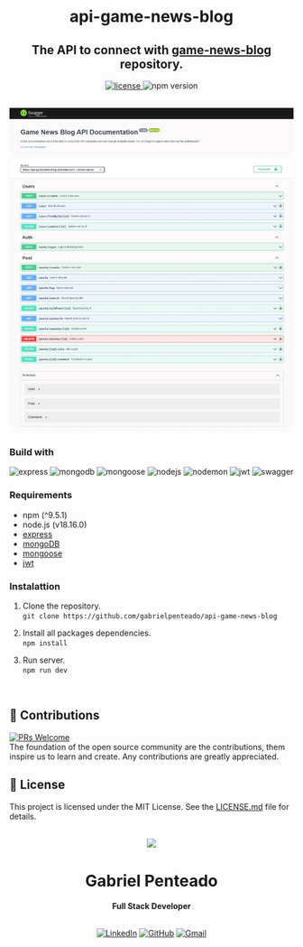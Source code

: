 <h1 align="center">
  <strong>api-game-news-blog</strong>
</h1>

<h2 align="center">
  The API to connect with <a href="https://github.com/gabrielpenteado/game-news-blog">game-news-blog</a> repository.
</h2>

<div align="center">
  <a href="https://github.com/gabrielpenteado/api-game-news-blog/blob/main/LICENSE.md">
    <img src="https://img.shields.io/github/license/gabrielpenteado/api-game-news-blog?color=informational&style=flat-square" alt="license"/>
  </a>

  <img src="https://img.shields.io/static/v1?label=npm&message=v9.5.1&color=informational&style=flat-square" alt="npm version">
</div>

<br>

<p align="center">
    <img src="https://raw.githubusercontent.com/gabrielpenteado/api-game-news-blog/main/public/swagger.jpeg"> 
</p>

### Build with
![express](https://img.shields.io/badge/Express-000?logo=express&logoColor=fff&style=for-the-badge)
![mongodb](https://img.shields.io/badge/MongoDB-47A248?logo=mongodb&logoColor=fff&style=for-the-badge)
![mongoose](https://img.shields.io/badge/Mongoose-800?logo=mongoose&logoColor=fff&style=for-the-badge)
![nodejs](https://img.shields.io/badge/Node.js-339933?style=for-the-badge&logo=nodedotjs&logoColor=white)
![nodemon](https://img.shields.io/badge/Nodemon-76D04B?logo=nodemon&logoColor=fff&style=for-the-badge)
![jwt](https://img.shields.io/badge/JSON%20Web%20Tokens-000?logo=jsonwebtokens&logoColor=fff&style=for-the-badge)
![swagger](https://img.shields.io/badge/Swagger-85EA2D?logo=swagger&logoColor=000&style=for-the-badge)

### Requirements
- npm (^9.5.1)
- node.js (v18.16.0)
- [express](https://expressjs.com/pt-br/)
- [mongoDB](https://www.mongodb.com/)
- [mongoose](https://mongoosejs.com/)
- [jwt](https://jwt.io/)


### Instalattion
1. Clone the repository.<br>
`git clone https://github.com/gabrielpenteado/api-game-news-blog`

2. Install all packages dependencies.<br> 
`npm install`

3. Run server.<br>
`npm run dev`
<br>

## 🤝 Contributions
[![PRs Welcome](https://img.shields.io/badge/PRs-welcome-brightgreen.svg?style=flat-square)](http://makeapullrequest.com)<br>
The foundation of the open source community are the contributions, them inspire us to learn and create. Any contributions are greatly appreciated.

## 📄 License
This project is licensed under the MIT License. See the [LICENSE.md](https://github.com/gabrielpenteado/api-game-news-blog/blob/main/LICENSE.md) file for details.
<br>
<br>

<div align="center">
  <img src="https://images.weserv.nl/?url=avatars.githubusercontent.com/u/63300269?v=4&h=100&w=100&fit=cover&mask=circle&maxage=7d" />
  <h1>Gabriel Penteado</h1>
  <strong>Full Stack Developer</strong>
  <br/>
  <br/>

  [![LinkedIn](https://img.shields.io/badge/LinkedIn-0077B5?style=for-the-badge&logo=linkedin&logoColor=white)](https://www.linkedin.com/in/gabriel-penteado)
  [![GitHub](https://img.shields.io/badge/GitHub-100000?style=for-the-badge&logo=github&logoColor=white)](https://github.com/gabrielpenteado)
  [![Gmail](https://img.shields.io/badge/gabripenteado@gmail.com-D14836?style=for-the-badge&logo=gmail&logoColor=white)](mailto:gabripenteado@gmail.com)
  <br />
  <br />
</div>
